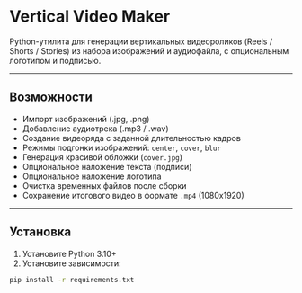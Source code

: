 # Vertical Video Maker

Python-утилита для генерации вертикальных видеороликов (Reels / Shorts / Stories) из набора изображений и аудиофайла, с опциональным логотипом и подписью.

---

## Возможности

- Импорт изображений (.jpg, .png)
- Добавление аудиотрека (.mp3 / .wav)
- Создание видеоряда с заданной длительностью кадров
- Режимы подгонки изображений: `center`, `cover`, `blur`
- Генерация красивой обложки (`cover.jpg`)
- Опциональное наложение текста (подписи)
- Опциональное наложение логотипа
- Очистка временных файлов после сборки
- Сохранение итогового видео в формате `.mp4` (1080x1920)

---

## Установка

1. Установите Python 3.10+  
2. Установите зависимости:

```bash
pip install -r requirements.txt
